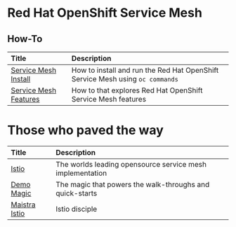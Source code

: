 # Red Hat OpenShift Service Mesh 

## How-To
| Title| Description | 
| :--- | :---        |
| [Service Mesh Install](service-mesh-install.md)| How to install and run the Red Hat OpenShift Service Mesh using `oc commands`|
| [Service Mesh Features](service-mesh-features.md)| How to that explores Red Hat OpenShift Service Mesh features |

# Those who paved the way
| Title| Description | 
| :--- | :---        |
|[Istio](https://istio.io/)| The worlds leading opensource service mesh implementation |
|[Demo Magic](https://github.com/paxtonhare/demo-magic) | The magic that powers the walk-throughs and quick-starts|
|[Maistra Istio](https://github.com/maistra/istio)|Istio disciple |
